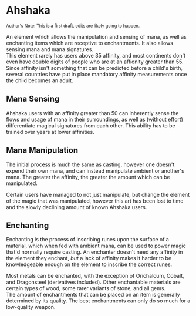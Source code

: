 # Ahshaka

<sub>Author's Note: This is a first draft, edits are likely going to happen.</sub>

An element which allows the manipulation and sensing of mana, as well as enchanting items which are receptive to enchantments. It also allows sensing mana and mana signatures.  
This element rarely has users above 35 affinity, and most continents don't even have double digits of people who are at an affionity greater than 55.  
Since affinity isn't something that can be predicted before a child's birth, several countries have put in place mandatory affinity measurements once the child becomes an adult.

## Mana Sensing

Ahshaka users with an affinity greater than 50 can inherently sense the flows and usage of mana in their surroundings, as well as (without effort) differentiate magical signatures from each other. This ability has to be trained over years at lower affinities.  

## Mana Manipulation

The initial process is much the same as casting, however one doesn't expend their own mana, and can instead manipulate ambient or another's mana. The greater the affinity, the greater the amount which can be manipulated.

Certain users have managed to not just manipulate, but change the element of the magic that was manipulated, however this art has been lost to time and the slowly declining amount of known Ahshaka users.

## Enchanting

Enchanting is the process of inscribing runes upon the surface of a material, which when fed with ambient mana, can be used to power magic that'd normally require casting. An enchanter doesn't need any affinity in the element they enchant, *but* a lack of affinity makes it harder to be knowledgeable enough on the element to inscribe the correct runes.

Most metals can be enchanted, with the exception of Orichalcum, Cobalt, and Dragonsteel (derivatives included). Other enchantable materials are certain types of wood, some rarer variants of stone, and all gems.  
The amount of enchantments that can be placed on an item is generally determined by its quality. The best enchantments can only do so much for a low-quality weapon.
